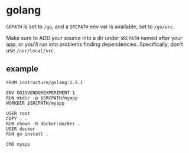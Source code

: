 # golang

`GOPATH` is set to `/go`, and a `SRCPATH` env var is available, set to `/go/src`.

Make sure to ADD your source into a dir under `SRCPATH` named after your app, or
you'll run into problems finding dependencies. Specifically, don't use
`/usr/local/src`.

## example

```
FROM instructure/golang:1.5.1

ENV GO15VENDOREXPERIMENT 1
RUN mkdir -p $SRCPATH/myapp
WORKDIR $SRCPATH/myapp

USER root
COPY . .
RUN chown -R docker:docker .
USER docker
RUN go install .

CMD myapp
```
